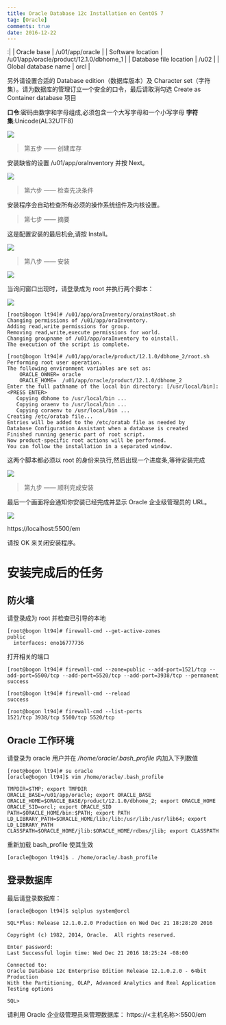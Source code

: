 ```yaml
---
title: Oracle Database 12c Installation on CentOS 7
tag: [Oracle]
comments: true
date: 2016-12-22
---
```




:|
| Oracle base  | /u01/app/oracle | 
|  Software location    |   /u01/app/oracle/product/12.1.0/dbhome_1 |
| Database file location     |    /u02 |
| Global database name | orcl |

另外请设置合适的 Database edition（数据库版本）及 Character set（字符集）。请为数据库的管理订立一个安全的口令，最后请取消勾选 Create as Container database 项目

**口令**:密码由数字和字母组成,必须包含一个大写字母和一个小写字母
**字符集**:Unicode(AL32UTF8)

![](http://ww3.sinaimg.cn/large/d9e82fa4jw1fayixxs23xj20mb0hrade.jpg)

> 第五步 —— 创建库存

安装缺省的设置 /u01/app/oraInventory 并按 Next。

![](http://ww1.sinaimg.cn/large/d9e82fa4jw1fazb19p2b9j20ma0hrwhm.jpg)

> 第六步 —— 检查先决条件

安装程序会自动检查所有必须的操作系统组件及内核设置。

> 第七步 —— 摘要

这是配置安装的最后机会,请按 Install。

![](http://ww1.sinaimg.cn/large/d9e82fa4jw1fazb8q5fr0j20mb0hrdk3.jpg)

> 第八步 —— 安装

![](http://ww1.sinaimg.cn/large/d9e82fa4jw1fazbxepb3jj20m50hrtbx.jpg)

当询问窗口出现时，请登录成为 root 并执行两个脚本：

![](http://ww4.sinaimg.cn/large/d9e82fa4jw1fazc7e2v94j20f30bpwfv.jpg)

```shell
[root@bogon lt94]# /u01/app/oraInventory/orainstRoot.sh
Changing permissions of /u01/app/oraInventory.
Adding read,write permissions for group.
Removing read,write,execute permissions for world.
Changing groupname of /u01/app/oraInventory to oinstall.
The execution of the script is complete.
```

```shell
[root@bogon lt94]# /u01/app/oracle/product/12.1.0/dbhome_2/root.sh
Performing root user operation.
The following environment variables are set as:
    ORACLE_OWNER= oracle
    ORACLE_HOME=  /u01/app/oracle/product/12.1.0/dbhome_2
Enter the full pathname of the local bin directory: [/usr/local/bin]: <PRESS ENTER>
   Copying dbhome to /usr/local/bin ...
   Copying oraenv to /usr/local/bin ...
   Copying coraenv to /usr/local/bin ...
Creating /etc/oratab file...
Entries will be added to the /etc/oratab file as needed by
Database Configuration Assistant when a database is created
Finished running generic part of root script.
Now product-specific root actions will be performed.
You can follow the installation in a separated window.
```

这两个脚本都必须以 root 的身份来执行,然后出现一个进度条,等待安装完成

![](http://ww2.sinaimg.cn/large/d9e82fa4jw1fazcaw8touj20h10c7ab7.jpg)

>第九步 —— 顺利完成安装

最后一个画面将会通知你安装已经完成并显示 Oracle 企业级管理员的 URL。

![](http://ww2.sinaimg.cn/large/d9e82fa4jw1fazcr0uoa9j20fr0auac2.jpg)

https://localhost:5500/em

请按 OK 来关闭安装程序。

# 安装完成后的任务

## 防火墙

请登录成为 root 并检查已引导的本地

```shell
[root@bogon lt94]# firewall-cmd --get-active-zones
public
  interfaces: eno16777736
```

打开相关的端口

```shell
[root@bogon lt94]# firewall-cmd --zone=public --add-port=1521/tcp --add-port=5500/tcp --add-port=5520/tcp --add-port=3938/tcp --permanent
success
```

```shell
[root@bogon lt94]# firewall-cmd --reload
success
```

```shell
[root@bogon lt94]# firewall-cmd --list-ports
1521/tcp 3938/tcp 5500/tcp 5520/tcp
```

## Oracle 工作环境

请登录为 oracle 用户并在 */home/oracle/.bash_profile* 内加入下列数值

```shell
[root@bogon lt94]# su oracle
[oracle@bogon lt94]$ vim /home/oracle/.bash_profile
```

```shell
TMPDIR=$TMP; export TMPDIR
ORACLE_BASE=/u01/app/oracle; export ORACLE_BASE
ORACLE_HOME=$ORACLE_BASE/product/12.1.0/dbhome_2; export ORACLE_HOME
ORACLE_SID=orcl; export ORACLE_SID
PATH=$ORACLE_HOME/bin:$PATH; export PATH
LD_LIBRARY_PATH=$ORACLE_HOME/lib:/lib:/usr/lib:/usr/lib64; export LD_LIBRARY_PATH
CLASSPATH=$ORACLE_HOME/jlib:$ORACLE_HOME/rdbms/jlib; export CLASSPATH
```

重新加载 bash_profile 使其生效

```shell
[oracle@bogon lt94]$ . /home/oracle/.bash_profile 
```

## 登录数据库

最后请登录数据库：

```shell
[oracle@bogon lt94]$ sqlplus system@orcl

SQL*Plus: Release 12.1.0.2.0 Production on Wed Dec 21 18:28:20 2016

Copyright (c) 1982, 2014, Oracle.  All rights reserved.

Enter password: 
Last Successful login time: Wed Dec 21 2016 18:25:24 -08:00

Connected to:
Oracle Database 12c Enterprise Edition Release 12.1.0.2.0 - 64bit Production
With the Partitioning, OLAP, Advanced Analytics and Real Application Testing options

SQL> 
```

请利用 Oracle 企业级管理员来管理数据库：
https://<主机名称>:5500/em

